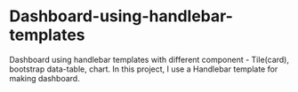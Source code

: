 # Dashboard-using-handlebar-templates
Dashboard using handlebar templates with different component - Tile(card), bootstrap data-table, chart.
In this project, I use a Handlebar template for making dashboard.
